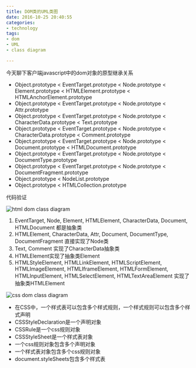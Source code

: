 ```yaml
---
title: DOM类的UML类图
date: 2016-10-25 20:40:55
categories:
- technology
tags:
- dom
- UML
- class diagram

---
```


今天聊下客户端javascript中的dom对象的原型继承关系

- Object.prototype < EventTarget.prototype < Node.prototype < Element.prototype          < HTMLElement.prototype < HTMLAnchorElement.prototype
- Object.prototype < EventTarget.prototype < Node.prototype < Attr.prototype
- Object.prototype < EventTarget.prototype < Node.prototype < CharacterData.prototype    < Text.prototype
- Object.prototype < EventTarget.prototype < Node.prototype < CharacterData.prototype    < Comment.prototype
- Object.prototype < EventTarget.prototype < Node.prototype < Document.prototype         < HTMLDocument.prototype
- Object.prototype < EventTarget.prototype < Node.prototype < DocumentType.prototype
- Object.prototype < EventTarget.prototype < Node.prototype < DocumentFragment.prototype
- Object.prototype < NodeList.prototype
- Object.prototype < HTMLCollection.prototype

<!-- more -->

代码验证


![html dom class diagram](http://okup5z621.bkt.clouddn.com/html_dom_class_diagram.png "html dom class diagram")

1. EventTarget, Node, Element, HTMLElement, CharacterData, Document, HTMLDocument 都是抽象类
2. HTMLElement, CharacterData, Attr, Document, DocumentType, DocumentFragment 直接实现了Node类
3. Text, Comment 实现了CharacterData抽象类
4. HTMLElement实现了抽象类Element
5. HTMLStyleElement, HTMLLinkElement, HTMLScriptElement, HTMLImageElement, HTMLIframeElement, HTMLFormElement, HTMLInputElement, HTMLSelectElement, HTMLTextAreaElement 实现了抽象类HTMLElement


![css dom class diagram](http://okup5z621.bkt.clouddn.com/css_dom_class_diagram.png "css dom class diagram")

- 在CSS中，一个样式表可以包含多个样式规则，一个样式规则可以包含多个样式声明
- CSSStyleDeclaration是一个声明对象
- CSSRule是一个css规则对象
- CSSStyleSheet是一个样式表对象
- 一个css规则对象包含多个声明对象
- 一个样式表对象包含多个css规则对象
- document.styleSheets包含多个样式表
